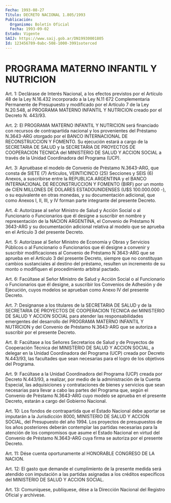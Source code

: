 ```yaml
---
Fecha: 1993-08-27
Título: DECRETO NACIONAL 1.805/1993
Publicación:
  Organismo: Boletín Oficial
  Fecha: 1993-09-02
Estado: Vigente
SAIJ: https://www.saij.gob.ar/DN19930001805
Id: 123456789-0abc-508-1000-3991soterced
---
```

# PROGRAMA MATERNO INFANTIL Y NUTRICION

<a id="1"></a>
Art. 1: Declárase de Interés Nacional, a los efectos previstos por el  Artículo  48  de  la Ley N.16.432 incorporado a la Ley N.11 672 Complementaria Permanente  de  Presupuesto  y modificado por el Artículo  7  de  la  Ley N.20.548, al PROGRAMA MATERNO  INFANTIL  Y NUTRICION creado por el Decreto N. 443/93.

<a id="2"></a>
Art.  2:  El  PROGRAMA  MATERNO  INFANTIL  Y  NUTRICION  será financiado con recursos de contrapartida nacional y los provenientes    del  Préstamo  N.3643-ARG  otorgado  por  el  BANCO INTERNACIONAL DE  RECONSTRUCCION  Y  FOMENTO. Su ejecución estará a cargo  de la SECRETARIA DE SALUD y la SECRETARIA  DE  PROYECTOS  DE COOPERACION  TECNICA  del  MINISTERIO  DE  SALUD  Y ACCION SOCIAL a través de la Unidad Coordinadora del Programa (UCP).

<a id="3"></a>
Art. 3: Apruébase el modelo de Convenio de Préstamo N.3643-ARG, que  consta  de  SIETE  (7) Artículos, VEINTICINCO (25) Secciones y SEIS (6) Anexos, a suscribirse  entre  la  REPUBLICA ARGENTINA y el BANCO  INTERNACIONAL  DE  RECONSTRUCCION Y FOMENTO  (BIRF)  por  un monto de CIEN MILLONES DE DOLARES  ESTADOUNIDENSES (U$S 100.000.000 -),  o  su  equivalente  en  otras  monedas,   y  su  documentación adicional,  que  como  Anexos  I,  II,  III,  y  IV  forman   parte integrante del presente Decreto.

<a id="4"></a>
Art. 4: Autorízase al señor Ministro de Salud y Acción Social o al Funcionario  o Funcionarios que él designe a suscribir en nombre y representación  de la NACION ARGENTINA, el Convenio de Préstamo N 3643-ARG y su documentación  adicional  relativa  al  modelo que se aprueba en el Artículo 3 del presente Decreto.

<a id="5"></a>
Art.  5:  Autorízase  al  Señor Ministro de Economía y Obras y Servicios Públicos o al Funcionario  o  Funcionarios que él designe a convenir y suscribir modificaciones al  Convenio  de  Préstamo  N 3643-ARG  que  se  aprueba  en  el Artículo 3 del presente Decreto, siempre  que no constituyan cambios  sustanciales  al  destino  del préstamo,  resulten  un  incremento  de  su  monto  o modifiquen el procedimiento arbitral pactado.

<a id="6"></a>
Art. 6: Facúltase al Señor Ministro de Salud y Acción Social o al Funcionario  o  Funcionarios  que  él  designe,  a suscribir los Convenios  de  Adhesión  y de Ejecución, cuyos modelos se  aprueban como Anexo IV del presente Decreto.

<a id="7"></a>
Art. 7: Desígnanse a los titulares de la SECRETARIA DE SALUD y de  la    SECRETARIA   DE  PROYECTOS  DE  COOPERACION  TECNICA  del MINISTERIO DE SALUD Y ACCION SOCIAL para atender las responsabilidades emergentes  del  desarrollo  del PROGRAMA MATERNO INFANTIL Y NUTRICION y del Convenio de Préstamo  N.3643-ARG  que se autoriza a suscribir por el presente Decreto.

<a id="8"></a>
Art.  8:  Facúltase  a  los  Señores Secretarios de Salud y de Proyectos de Cooperación Técnica del  MINISTERIO  DE SALUD Y ACCION SOCIAL,  a  delegar  en  la Unidad Coordinadora del Programa  (UCP) creada por Decreto N.443/93,  las  facultades  que  sean necesarias para el logro de los objetivos del Programa.

<a id="9"></a>
Art.  9: Facúltase a la Unidad Coordinadora del Programa (UCP) creada  por  Decreto    N.443/93,  a  realizar,  por  medio  de  la administración  de  la  Cuenta    Especial,   las  adquisiciones  y contrataciones  de  bienes  y  servicios que sean  necesarias  para llevar a cabo las partes del Programa  que,  según  el  Convenio de Préstamo N.3643-ARG cuyo modelo se aprueba en el presente  Decreto, estarán a cargo del Gobierno Nacional.

<a id="10"></a>
Art.  10:  Los  fondos de contrapartida que el Estado Nacional debe aportar se imputarán  a  la  Jurisdicción  8000, MINISTERIO DE SALUD Y ACCION SOCIAL, del Presupuesto del año 1994.  Los proyectos de  presupuestos  de  los  años posteriores deberán contemplar  las partidas necesarias para la  atención  de los compromisos que asume el Estado Nacional en virtud del Convenio  de  Préstamo  N.3643-ARG cuya firma se autoriza por el presente Decreto.

<a id="11"></a>
Art. 11: Dése cuenta oportunamente al HONORABLE CONGRESO DE LA NACION.

<a id="12"></a>
Art.  12:  El gasto que demande el cumplimiento de la presente medida será atendido  con imputación a las partidas asignadas a los créditos específicos del  MINISTERIO  DE  SALUD  Y  ACCION  SOCIAL.

<a id="13"></a>
Art. 13: Comuníquese, publíquese, dése a la Dirección Nacional del Registro Oficial y archívese.